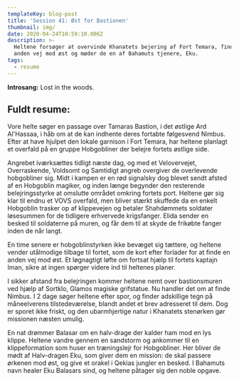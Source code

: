 ```yaml
---
templateKey: blog-post
title: 'Session 41: Øst for Bastionen'
thumbnail: img/
date: 2020-04-24T10:59:10.006Z
description: >-
  Heltene forsøger at overvinde Khanatets bejering af Fort Temara, finder en
  anden vej mod øst og møder de en af Bahamuts tjenere, Eku.
tags:
  - resume
---
```

**Introsang:** Lost in the woods.

## Fuldt resume:
Vore helte søger en passage over Tamaras Bastion, i det østlige Ard Al'Hassaa, i håb om at de kan indhente deres fortabte følgesvend Nimbus. Efter at have hjulpet den lokale garnison i Fort Temara, har heltene planlagt et overfald på en gruppe Hobgobliner der belejre fortets østlige side.

Angrebet iværksættes tidligt næste dag, og med et Velovervejet, Overraskende, Voldsomt og Samtidigt angreb overgiver de overlevende hobgobliner sig. Midt i kampen er en rød signalsky dog blevet sendt afsted af en Hobgoblin magiker, og inden længe begynder den resterende belejringsstyrke at omslutte området omkring fortets port. Heltene gør sig klar til endnu et VOVS overfald, men bliver stærkt skuffede da en enkelt Hobgoblin trasker op af klippevejen og betaler Shahdømmets soldater løsesummen for de tidligere erhvervede krigsfanger. Elida sender en besked til soldaterne på muren, og får dem til at skyde de frikøbte fanger inden de når langt.

En time senere er hobgoblinstyrken ikke bevæget sig tættere, og heltene vender utålmodige tilbage til fortet, som de kort efter forlader for at finde en anden vej mod øst. Et løgnagtigt løfte om fortsat hjælp til fortets kaptajn Iman, sikre at ingen spørger videre ind til heltenes planer.

I sikker afstand fra belejringen kommer heltene nemt over bastionsmuren ved hjælp af Sortklo, Glamos magiske grifstatue. Nu handler det om at finde Nimbus. I 2 dage søger heltene efter spor, og finder adskillige tegn på måneelverens tilstedeværelse, blandt andet et brev adresseret til dem. Dog er sporet ikke friskt, og den ubarmhjertige natur i Khanatets stenørken gør missionen næsten umulig.

En nat drømmer Balasar om en halv-drage der kalder ham mod en lys klippe. Heltene vandre gennem en sandstorm og ankommer til en klippeformation som huser en træningslejr for Hobgobliner. Her bliver de mødt af Halv-dragen Eku, som giver dem en mission: de skal passere ørkenen mod øst, og give et orakel i Qekias jungler en besked. I Bahamuts navn healer Eku Balasars sind, og heltene påtager sig den noble opgave.
